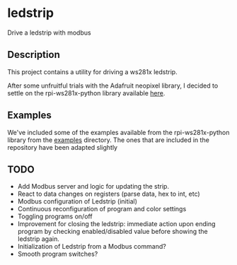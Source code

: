 # ledstrip
Drive a ledstrip with modbus

## Description

This project contains a utility for driving a ws281x ledstrip.

After some unfruitful trials with the Adafruit neopixel library, I decided to 
settle on the rpi-ws281x-python library available [here](https://github.com/rpi-ws281x/rpi-ws281x-python).

## Examples

We've included some of the examples available from the rpi-ws281x-python library from the [examples](https://github.com/rpi-ws281x/rpi-ws281x-python/tree/master/examples) directory.
The ones that are included in the repository have been adapted slightly

## TODO

* Add Modbus server and logic for updating the strip.
* React to data changes on registers (parse data, hex to int, etc)
* Modbus configuration of Ledstrip (initial)
* Continuous reconfiguration of program and color settings
* Toggling programs on/off
* Improvement for closing the ledstrip: immediate action upon ending program by checking enabled/disabled value before showing the ledstrip again.
* Initialization of Ledstrip from a Modbus command?
* Smooth program switches?
